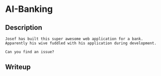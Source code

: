 # AI-Banking

## Description
```
Josef has built this super awesome web application for a bank.
Apparently his wive fuddled with his application during development.

Can you find an issue?
```

## Writeup

